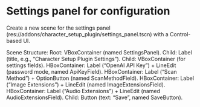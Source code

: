 # Settings panel for configuration

Create a new scene for the settings panel (res://addons/character_setup_plugin/settings_panel.tscn) with a Control-based UI.

Scene Structure:
Root: VBoxContainer (named SettingsPanel).
Child: Label (title, e.g., “Character Setup Plugin Settings”).
Child: VBoxContainer (for settings fields).
HBoxContainer: Label (“OpenAI API Key”) + LineEdit (password mode, named ApiKeyField).
HBoxContainer: Label (“Scan Method”) + OptionButton (named ScanMethodField).
HBoxContainer: Label (“Image Extensions”) + LineEdit (named ImageExtensionsField).
HBoxContainer: Label (“Audio Extensions”) + LineEdit (named AudioExtensionsField).
Child: Button (text: “Save”, named SaveButton).
